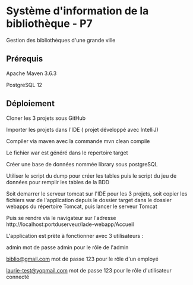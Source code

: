 # Système d'information de la bibliothèque - P7
Gestion des bibliothèques d'une grande ville

**Prérequis**
--------------
Apache Maven 3.6.3

PostgreSQL 12

**Déploiement**
---------------
Cloner les 3 projets sous GitHub

Importer les projets dans l'IDE ( projet développé avec IntelliJ)

Compiler via maven avec la commande mvn clean compile

Le fichier war est généré dans le repertoire target

Créer une base de données nommée library sous postgreSQL

Utiliser le script du dump pour créer les tables puis le script du jeu de données pour remplir les tables de la BDD

Soit demarrer le serveur tomcat sur l'IDE pour les 3 projets, soit copier les fichiers war de l'application depuis le dossier target dans le dossier webapps du répertoire Tomcat, puis lancer le serveur Tomcat

Puis se rendre via le navigateur sur l'adresse http://localhost:portduserveur/lade-webapp/Accueil

L'application est prète à fonctionner avec 3 utilisateurs :

admin mot de passe admin pour le rôle de l'admin

biblio@gmail.com mot de passe 123 pour le rôle d'un employé

laurie-test@yopmail.com mot de passe 123 pour le rôle d'utilisateur connecté
